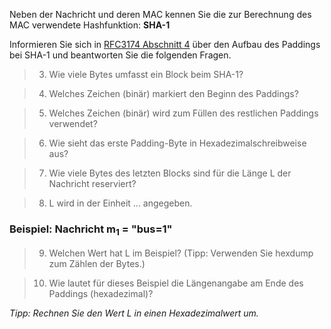 Neben der Nachricht und deren MAC kennen Sie die zur Berechnung des MAC verwendete Hashfunktion: **SHA-1**

Informieren Sie sich in [RFC3174 Abschnitt 4](https://datatracker.ietf.org/doc/html/rfc3174#page-4) 
über den Aufbau des Paddings bei SHA-1 und beantworten Sie die folgenden Fragen.

>3) Wie viele Bytes umfasst ein Block beim SHA-1?

>4) Welches Zeichen (binär) markiert den Beginn des Paddings?

>5) Welches Zeichen (binär) wird zum Füllen des restlichen Paddings verwendet?

>6) Wie sieht das erste Padding-Byte in Hexadezimalschreibweise aus?

>7) Wie viele Bytes des letzten Blocks sind für die Länge L der Nachricht reserviert?

>8) L wird in der Einheit ... angegeben.

### Beispiel: Nachricht m<sub>1</sub> = "bus=1"

>9) Welchen Wert hat L im Beispiel? (Tipp: Verwenden Sie hexdump zum Zählen der Bytes.)

>10) Wie lautet für dieses Beispiel die Längenangabe am Ende des Paddings (hexadezimal)?

<i>Tipp: Rechnen Sie den Wert L in einen Hexadezimalwert um.</i>